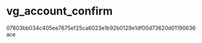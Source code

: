 vg_account_confirm
==================

07803bb034c405ee7675ef25ca6023e1b92b0129e1df00d73620d01190636ace
